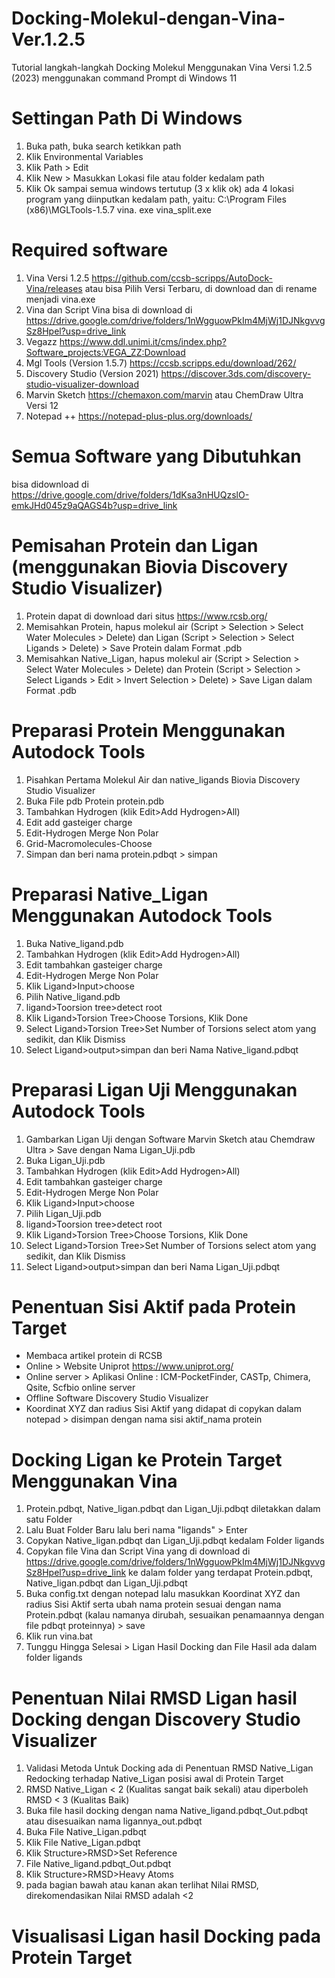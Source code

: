 # Docking-Molekul-dengan-Vina-Ver.1.2.5
Tutorial langkah-langkah Docking Molekul Menggunakan Vina Versi 1.2.5 (2023) menggunakan command Prompt di Windows 11

# Settingan Path Di Windows
1. Buka path, buka search ketikkan path
2. Klik Environmental Variables
3. Klik Path > Edit
4. Klik New > Masukkan Lokasi file atau folder kedalam path
5. Klik Ok sampai semua windows tertutup (3 x klik ok)
ada 4 lokasi program yang diinputkan kedalam path, yaitu:
C:\Program Files (x86)\MGLTools-1.5.7
vina. exe
vina_split.exe

# Required software
1. Vina Versi 1.2.5 https://github.com/ccsb-scripps/AutoDock-Vina/releases atau bisa Pilih Versi Terbaru, di download dan di rename menjadi vina.exe
2. Vina dan Script Vina bisa di download di https://drive.google.com/drive/folders/1nWgguowPkIm4MjWj1DJNkgvvgSz8Hpel?usp=drive_link
3. Vegazz https://www.ddl.unimi.it/cms/index.php?Software_projects:VEGA_ZZ:Download
4. Mgl Tools (Version 1.5.7) https://ccsb.scripps.edu/download/262/
5. Discovery Studio (Version 2021) https://discover.3ds.com/discovery-studio-visualizer-download
6. Marvin Sketch https://chemaxon.com/marvin atau ChemDraw Ultra Versi 12
7. Notepad ++ https://notepad-plus-plus.org/downloads/

# Semua Software yang Dibutuhkan
bisa didownload di https://drive.google.com/drive/folders/1dKsa3nHUQzslO-emkJHd045z9aQAGS4b?usp=drive_link

# Pemisahan Protein dan Ligan (menggunakan Biovia Discovery Studio Visualizer)
1. Protein dapat di download dari situs https://www.rcsb.org/
2. Memisahkan Protein, hapus molekul air (Script > Selection > Select Water Molecules > Delete) dan Ligan (Script > Selection > Select Ligands > Delete) > Save Protein dalam Format .pdb
3. Memisahkan Native_Ligan, hapus molekul air (Script > Selection > Select Water Molecules > Delete) dan Protein (Script > Selection > Select Ligands > Edit > Invert Selection > Delete) > Save Ligan dalam Format .pdb

# Preparasi Protein Menggunakan Autodock Tools
1. Pisahkan Pertama Molekul Air dan native_ligands Biovia Discovery Studio Visualizer
2. Buka File pdb Protein protein.pdb
3. Tambahkan Hydrogen (klik Edit>Add Hydrogen>All)
4. Edit add gasteiger charge
5. Edit-Hydrogen Merge Non Polar
6. Grid-Macromolecules-Choose
7. Simpan dan beri nama protein.pdbqt > simpan

# Preparasi Native_Ligan Menggunakan Autodock Tools
1. Buka Native_ligand.pdb
2. Tambahkan Hydrogen (klik Edit>Add Hydrogen>All)
3. Edit tambahkan gasteiger charge
4. Edit-Hydrogen Merge Non Polar
5. Klik Ligand>Input>choose
6. Pilih Native_ligand.pdb
7. ligand>Toorsion tree>detect root
8. Klik Ligand>Torsion Tree>Choose Torsions, Klik Done
9. Select Ligand>Torsion Tree>Set Number of Torsions select atom yang sedikit, dan Klik Dismiss
10. Select Ligand>output>simpan dan beri Nama Native_ligand.pdbqt

# Preparasi Ligan Uji Menggunakan Autodock Tools
1. Gambarkan Ligan Uji dengan Software Marvin Sketch atau Chemdraw Ultra > Save dengan Nama Ligan_Uji.pdb
2. Buka Ligan_Uji.pdb
3. Tambahkan Hydrogen (klik Edit>Add Hydrogen>All)
4. Edit tambahkan gasteiger charge
5. Edit-Hydrogen Merge Non Polar
6. Klik Ligand>Input>choose
7. Pilih Ligan_Uji.pdb
8. ligand>Toorsion tree>detect root
9. Klik Ligand>Torsion Tree>Choose Torsions, Klik Done
10. Select Ligand>Torsion Tree>Set Number of Torsions select atom yang sedikit, dan Klik Dismiss
11. Select Ligand>output>simpan dan beri Nama Ligan_Uji.pdbqt

# Penentuan Sisi Aktif pada Protein Target
- Membaca artikel protein di RCSB
- Online > Website Uniprot https://www.uniprot.org/
- Online server >  Aplikasi Online : ICM-PocketFinder, CASTp, Chimera, Qsite, Scfbio online server
- Offline Software Discovery Studio Visualizer
- Koordinat XYZ dan radius Sisi Aktif yang didapat di copykan dalam notepad > disimpan dengan nama sisi aktif_nama protein 

# Docking Ligan ke Protein Target Menggunakan Vina
1. Protein.pdbqt, Native_ligan.pdbqt dan Ligan_Uji.pdbqt diletakkan dalam satu Folder
2. Lalu Buat Folder Baru lalu beri nama "ligands" > Enter
3. Copykan Native_ligan.pdbqt dan Ligan_Uji.pdbqt kedalam Folder ligands
4. Copykan file Vina dan Script Vina yang di download di https://drive.google.com/drive/folders/1nWgguowPkIm4MjWj1DJNkgvvgSz8Hpel?usp=drive_link ke dalam folder yang terdapat Protein.pdbqt, Native_ligan.pdbqt dan Ligan_Uji.pdbqt
5. Buka config.txt dengan notepad lalu masukkan Koordinat XYZ dan radius Sisi Aktif serta ubah nama protein sesuai dengan nama Protein.pdbqt (kalau namanya dirubah, sesuaikan penamaannya dengan file pdbqt proteinnya) > save
6. Klik run vina.bat
7. Tunggu Hingga Selesai > Ligan Hasil Docking dan File Hasil ada dalam folder ligands

# Penentuan Nilai RMSD Ligan hasil Docking dengan Discovery Studio Visualizer
1. Validasi Metoda Untuk Docking ada di Penentuan RMSD Native_Ligan Redocking terhadap Native_Ligan posisi awal di Protein Target
2. RMSD Native_Ligan < 2 (Kualitas sangat baik sekali) atau diperboleh RMSD < 3 (Kualitas Baik)
3. Buka file hasil docking dengan nama Native_ligand.pdbqt_Out.pdbqt atau disesuaikan nama ligannya_out.pdbqt
4. Buka File Native_Ligan.pdbqt
5. Klik File Native_Ligan.pdbqt
6. Klik Structure>RMSD>Set Reference
7. File Native_ligand.pdbqt_Out.pdbqt
8. Klik Structure>RMSD>Heavy Atoms
9. pada bagian bawah atau kanan akan terlihat Nilai RMSD, direkomendasikan Nilai RMSD adalah <2
   
# Visualisasi Ligan hasil Docking pada Protein Target 

